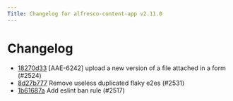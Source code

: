 ```yaml
---
Title: Changelog for alfresco-content-app v2.11.0
---
```


# Changelog

- [18270d33](git@github.com:Alfresco/alfresco-content-app/commit/18270d33) [AAE-6242] upload a new version of a file attached in a form (#2524)
- [8d27b777](git@github.com:Alfresco/alfresco-content-app/commit/8d27b777) Remove useless duplicated flaky e2es (#2531)
- [1b61687a](git@github.com:Alfresco/alfresco-content-app/commit/1b61687a) Add eslint ban rule (#2517)


